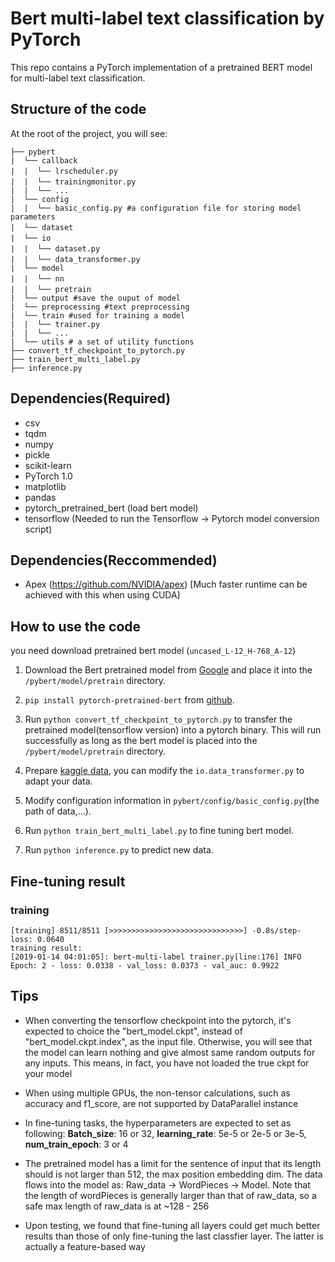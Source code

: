 # Bert multi-label text classification by PyTorch

This repo contains a PyTorch implementation of a pretrained BERT model  for multi-label text classification.


## Structure of the code

At the root of the project, you will see:

```text
├── pybert
|  └── callback
|  |  └── lrscheduler.py　　
|  |  └── trainingmonitor.py　
|  |  └── ...
|  └── config
|  |  └── basic_config.py #a configuration file for storing model parameters
|  └── dataset　　　
|  └── io　　　　
|  |  └── dataset.py　　
|  |  └── data_transformer.py　　
|  └── model
|  |  └── nn　
|  |  └── pretrain　
|  └── output #save the ouput of model
|  └── preprocessing #text preprocessing 
|  └── train #used for training a model
|  |  └── trainer.py 
|  |  └── ...
|  └── utils # a set of utility functions
├── convert_tf_checkpoint_to_pytorch.py
├── train_bert_multi_label.py
├── inference.py
```
## Dependencies(Required)

- csv
- tqdm
- numpy
- pickle
- scikit-learn
- PyTorch 1.0
- matplotlib
- pandas
- pytorch_pretrained_bert (load bert model)
- tensorflow (Needed to run the Tensorflow -> Pytorch model conversion script)

## Dependencies(Reccommended)

- Apex (https://github.com/NVIDIA/apex) [Much faster runtime can be achieved with this when using CUDA]



## How to use the code

you need download pretrained bert model (`uncased_L-12_H-768_A-12`)


1. Download the Bert pretrained model from [Google](https://storage.googleapis.com/bert_models/2018_10_18/uncased_L-12_H-768_A-12.zip) and place it into the `/pybert/model/pretrain` directory.


2. `pip install pytorch-pretrained-bert` from [github](https://github.com/huggingface/pytorch-pretrained-BERT).


3. Run `python convert_tf_checkpoint_to_pytorch.py` to transfer the pretrained model(tensorflow version)  into a pytorch binary.
   This will run successfully as long as the bert model is placed into the `/pybert/model/pretrain` directory.

4. Prepare [kaggle data](https://www.kaggle.com/c/jigsaw-toxic-comment-classification-challenge/data), you can modify the `io.data_transformer.py` to adapt your data.

5. Modify configuration information in `pybert/config/basic_config.py`(the path of data,...).

6. Run `python train_bert_multi_label.py` to fine tuning bert model.

7. Run `python inference.py` to predict new data.

## Fine-tuning result

### training 

```text
[training] 8511/8511 [>>>>>>>>>>>>>>>>>>>>>>>>>>>>>>] -0.8s/step- loss: 0.0640
training result:
[2019-01-14 04:01:05]: bert-multi-label trainer.py[line:176] INFO  
Epoch: 2 - loss: 0.0338 - val_loss: 0.0373 - val_auc: 0.9922
```




## Tips

- When converting the tensorflow checkpoint into the pytorch, it's expected to choice the "bert_model.ckpt", instead of "bert_model.ckpt.index", as the input file. Otherwise, you will see that the model can learn nothing and give almost same random outputs for any inputs. This means, in fact, you have not loaded the true ckpt for your model

- When using multiple GPUs, the non-tensor calculations, such as accuracy and f1_score, are not supported by DataParallel instance

- In fine-tuning tasks, the hyperparameters are expected to set as following: **Batch_size**: 16 or 32, **learning_rate**: 5e-5 or 2e-5 or 3e-5, **num_train_epoch**: 3 or 4

- The pretrained model has a limit for the sentence of input that its length should is not larger than 512, the max position embedding dim. The data flows into the model as: Raw_data -> WordPieces -> Model. Note that the length of wordPieces is generally larger than that of raw_data, so a safe max length of raw_data is at ~128 - 256 
- Upon testing, we found that fine-tuning all layers could get much better results than those of only fine-tuning the last classfier layer. The latter is actually a feature-based way 

